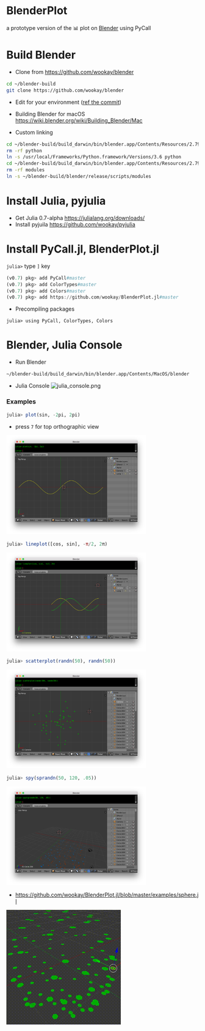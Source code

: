 # BlenderPlot

a prototype version of the 📊  plot on [Blender](https://www.blender.org/) using PyCall


# Build Blender

- Clone from <https://github.com/wookay/blender>
```sh
cd ~/blender-build
git clone https://github.com/wookay/blender
```
- Edit for your environment ([ref the commit](https://github.com/wookay/blender/commit/556f6878ea8b2c681918fa494225a0c189636121))
- Building Blender for macOS <https://wiki.blender.org/wiki/Building_Blender/Mac>

- Custom linking
```sh
cd ~/blender-build/build_darwin/bin/blender.app/Contents/Resources/2.79
rm -rf python
ln -s /usr/local/Frameworks/Python.framework/Versions/3.6 python
cd ~/blender-build/build_darwin/bin/blender.app/Contents/Resources/2.79/scripts
rm -rf modules
ln -s ~/blender-build/blender/release/scripts/modules
```


# Install Julia, pyjulia

- Get Julia 0.7-alpha <https://julialang.org/downloads/>
- Install pyjuila <https://github.com/wookay/pyjulia>


# Install PyCall.jl, BlenderPlot.jl

`julia>` type `]` key

```julia
(v0.7) pkg> add PyCall#master
(v0.7) pkg> add ColorTypes#master
(v0.7) pkg> add Colors#master
(v0.7) pkg> add https://github.com/wookay/BlenderPlot.jl#master
```

* Precompiling packages
```
julia> using PyCall, ColorTypes, Colors
```


# Blender, Julia Console

- Run Blender
```sh
~/blender-build/build_darwin/bin/blender.app/Contents/MacOS/blender
```

- Julia Console
![julia_console.png](https://raw.github.com/wookay/BlenderPlot.jl/master/examples/blender/julia_console.png)


### Examples

```julia
julia> plot(sin, -2pi, 2pi)
```

- press `7` for top orthographic view
 <img src="examples/plot.png" width="366" height="258.4" />

```julia
julia> lineplot([cos, sin], -π/2, 2π)
```
 <img src="examples/lineplot.png" width="366" height="258.4" />

```julia
julia> scatterplot(randn(50), randn(50))
```
 <img src="examples/scatterplot.png" width="366" height="258.4" />

```julia
julia> spy(sprandn(50, 120, .05))
```
 <img src="examples/spy.png" width="366" height="258.4" />

- https://github.com/wookay/BlenderPlot.jl/blob/master/examples/sphere.jl
 <img src="examples/sphere.gif"/>
